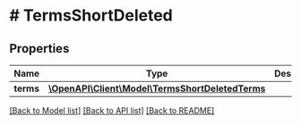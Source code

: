 # # TermsShortDeleted

## Properties

Name | Type | Description | Notes
------------ | ------------- | ------------- | -------------
**terms** | [**\OpenAPI\Client\Model\TermsShortDeletedTerms**](TermsShortDeletedTerms.md) |  | [optional]

[[Back to Model list]](../../README.md#models) [[Back to API list]](../../README.md#endpoints) [[Back to README]](../../README.md)
